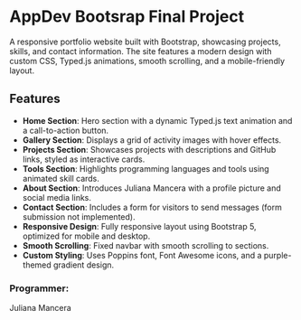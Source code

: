 # AppDev Bootsrap Final Project
A responsive portfolio website built with Bootstrap, showcasing projects, skills, and contact information. The site features a modern design with custom CSS, Typed.js animations, smooth scrolling, and a mobile-friendly layout.

## Features
- **Home Section**: Hero section with a dynamic Typed.js text animation and a call-to-action button.
- **Gallery Section**: Displays a grid of activity images with hover effects.
- **Projects Section**: Showcases projects with descriptions and GitHub links, styled as interactive cards.
- **Tools Section**: Highlights programming languages and tools using animated skill cards.
- **About Section**: Introduces Juliana Mancera with a profile picture and social media links.
- **Contact Section**: Includes a form for visitors to send messages (form submission not implemented).
- **Responsive Design**: Fully responsive layout using Bootstrap 5, optimized for mobile and desktop.
- **Smooth Scrolling**: Fixed navbar with smooth scrolling to sections.
- **Custom Styling**: Uses Poppins font, Font Awesome icons, and a purple-themed gradient design.

### Programmer: 
Juliana Mancera
